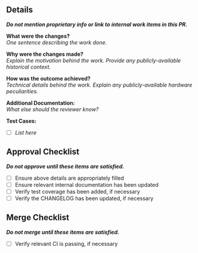 ## Details
___Do not mention proprietary info or link to internal work items in this PR.___

**What were the changes?**  
_One sentence describing the work done._

**Why were the changes made?**  
_Explain the motivation behind the work. Provide any publicly-available historical context._

**How was the outcome achieved?**  
_Technical details behind the work. Explain any publicly-available hardware peculiarities._

**Additional Documentation:**  
_What else should the reviewer know?_

**Test Cases:**
- [ ] _List here_

## Approval Checklist
___Do not approve until these items are satisfied.___
- [ ] Ensure above details are appropriately filled
- [ ] Ensure relevant internal documentation has been updated
- [ ] Verify test coverage has been added, if necessary
- [ ] Verify the CHANGELOG has been updated, if necessary

## Merge Checklist
___Do not merge until these items are satisfied.___
- [ ] Verify relevant CI is passing, if necessary

